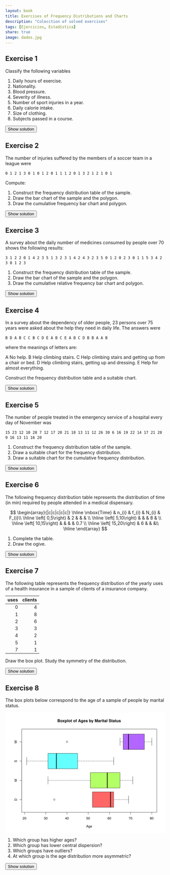 ```yaml
---
layout: book
title: Exercises of Frequency Distributions and Charts
description: "Colecction of solved exercises"
tags: [Ejercicios, Estadística]
share: true
image: dados.jpg
---
```




## Exercise 1
Classify the following variables

1. Daily hours of exercise.
2. Nationality.
3.  Blood pressure.
4.  Severity of illness.
5.  Number of sport injuries in a year.
6.  Daily calorie intake.
7.  Size of clothing.
8.  Subjects passed in a course.

<div><button class="solution">Show solution</button></div>
<div id="solution" style="display: none">

1. Quantitative continuous.
2. Qualitative nominal.
3. Quantitative continuous.
4. Qualitative ordinal.
5. Quantitative discrete.
6. Quantitative continuous.
7. Qualitative ordinal.
8. Quantitative discrete.

</div>

## Exercise 2
The number of injuries suffered by the members of a soccer team in a league were

```
0 1 2 1 3 0 1 0 1 2 0 1 1 1 2 0 1 3 2 1 2 1 0 1
```

Compute: 

1.  Construct the frequency distribution table of the sample.
2.  Draw the bar chart of the sample and the polygon.
3.  Draw the cumulative frequency bar chart and polygon.

<div><button class="solution">Show solution</button></div>
<div id="solution" style="display: none">
1. 
<table>
 <thead>
  <tr>
   <th style="text-align:right;"> injuries </th>
   <th style="text-align:right;"> Frec.Abs. </th>
   <th style="text-align:right;"> Frec.Rel. </th>
   <th style="text-align:right;"> Frec.Abs.Acum. </th>
   <th style="text-align:right;"> Frec.Rel.Acum. </th>
  </tr>
 </thead>
<tbody>
  <tr>
   <td style="text-align:right;"> 0 </td>
   <td style="text-align:right;"> 6 </td>
   <td style="text-align:right;"> 0.2500 </td>
   <td style="text-align:right;"> 6 </td>
   <td style="text-align:right;"> 0.2500 </td>
  </tr>
  <tr>
   <td style="text-align:right;"> 1 </td>
   <td style="text-align:right;"> 11 </td>
   <td style="text-align:right;"> 0.4583 </td>
   <td style="text-align:right;"> 17 </td>
   <td style="text-align:right;"> 0.7083 </td>
  </tr>
  <tr>
   <td style="text-align:right;"> 2 </td>
   <td style="text-align:right;"> 5 </td>
   <td style="text-align:right;"> 0.2083 </td>
   <td style="text-align:right;"> 22 </td>
   <td style="text-align:right;"> 0.9167 </td>
  </tr>
  <tr>
   <td style="text-align:right;"> 3 </td>
   <td style="text-align:right;"> 2 </td>
   <td style="text-align:right;"> 0.0833 </td>
   <td style="text-align:right;"> 24 </td>
   <td style="text-align:right;"> 1.0000 </td>
  </tr>
</tbody>
</table>
2.
<img src="img/injuries_soccer_team_barchart-1.svg" title="plot of chunk injuries_soccer_team_barchart" alt="plot of chunk injuries_soccer_team_barchart" style="display: block; margin: auto;" />
3. 
<img src="img/injuries_soccer_team_cumulative_barchart-1.svg" title="plot of chunk injuries_soccer_team_cumulative_barchart" alt="plot of chunk injuries_soccer_team_cumulative_barchart" style="display: block; margin: auto;" />
</div>

## Exercise 3
A survey about the daily number of medicines consumed by people over 70 shows the following results:


```
3 1 2 2 0 1 4 2 3 5 1 3 2 3 1 4 2 4 3 2 3 5 0 1 2 0 2 3 0 1 1 5 3 4 2 3 0 1 2 3
```

1.  Construct the frequency distribution table of the sample.
2.  Draw the bar chart of the sample and the polygon.
3.  Draw the cumulative relative frequency bar chart and polygon.

<div><button class="solution">Show solution</button></div>
<div id="solution" style="display: none">
1. 
<table>
 <thead>
  <tr>
   <th style="text-align:right;"> medicines </th>
   <th style="text-align:right;"> Frec.Abs. </th>
   <th style="text-align:right;"> Frec.Rel. </th>
   <th style="text-align:right;"> Frec.Abs.Acum. </th>
   <th style="text-align:right;"> Frec.Rel.Acum. </th>
  </tr>
 </thead>
<tbody>
  <tr>
   <td style="text-align:right;"> 0 </td>
   <td style="text-align:right;"> 5 </td>
   <td style="text-align:right;"> 0.125 </td>
   <td style="text-align:right;"> 5 </td>
   <td style="text-align:right;"> 0.125 </td>
  </tr>
  <tr>
   <td style="text-align:right;"> 1 </td>
   <td style="text-align:right;"> 8 </td>
   <td style="text-align:right;"> 0.200 </td>
   <td style="text-align:right;"> 13 </td>
   <td style="text-align:right;"> 0.325 </td>
  </tr>
  <tr>
   <td style="text-align:right;"> 2 </td>
   <td style="text-align:right;"> 10 </td>
   <td style="text-align:right;"> 0.250 </td>
   <td style="text-align:right;"> 23 </td>
   <td style="text-align:right;"> 0.575 </td>
  </tr>
  <tr>
   <td style="text-align:right;"> 3 </td>
   <td style="text-align:right;"> 10 </td>
   <td style="text-align:right;"> 0.250 </td>
   <td style="text-align:right;"> 33 </td>
   <td style="text-align:right;"> 0.825 </td>
  </tr>
  <tr>
   <td style="text-align:right;"> 4 </td>
   <td style="text-align:right;"> 4 </td>
   <td style="text-align:right;"> 0.100 </td>
   <td style="text-align:right;"> 37 </td>
   <td style="text-align:right;"> 0.925 </td>
  </tr>
  <tr>
   <td style="text-align:right;"> 5 </td>
   <td style="text-align:right;"> 3 </td>
   <td style="text-align:right;"> 0.075 </td>
   <td style="text-align:right;"> 40 </td>
   <td style="text-align:right;"> 1.000 </td>
  </tr>
</tbody>
</table>
2.
<img src="img/medicines_people_over_70_barchart-1.svg" title="plot of chunk medicines_people_over_70_barchart" alt="plot of chunk medicines_people_over_70_barchart" style="display: block; margin: auto;" />
3. 
<img src="img/medicines_people_over_70_cumulative_relative_barchart-1.svg" title="plot of chunk medicines_people_over_70_cumulative_relative_barchart" alt="plot of chunk medicines_people_over_70_cumulative_relative_barchart" style="display: block; margin: auto;" />
</div>

## Exercise 4
In a survey about the dependency of older people, 23 persons over 75 years were asked about the help they need in daily life. The answers were


```
B D A B C C B C D E A B C E A B C D B B A A B
```

where the meanings of letters are:

A No help.
B Help climbing stairs.
C Help climbing stairs and getting up from a chair or bed.
D Help climbing stairs, getting up and dressing.
E Help for almost everything.

Construct the frequency distribution table and a suitable chart.

<div><button class="solution">Show solution</button></div>
<div id="solution" style="display: none">
<table>
 <thead>
  <tr>
   <th style="text-align:left;"> help </th>
   <th style="text-align:right;"> Frec.Abs. </th>
   <th style="text-align:right;"> Frec.Rel. </th>
   <th style="text-align:right;"> Frec.Abs.Acum. </th>
   <th style="text-align:right;"> Frec.Rel.Acum. </th>
  </tr>
 </thead>
<tbody>
  <tr>
   <td style="text-align:left;"> A </td>
   <td style="text-align:right;"> 5 </td>
   <td style="text-align:right;"> 0.2174 </td>
   <td style="text-align:right;"> 5 </td>
   <td style="text-align:right;"> 0.2174 </td>
  </tr>
  <tr>
   <td style="text-align:left;"> B </td>
   <td style="text-align:right;"> 8 </td>
   <td style="text-align:right;"> 0.3478 </td>
   <td style="text-align:right;"> 13 </td>
   <td style="text-align:right;"> 0.5652 </td>
  </tr>
  <tr>
   <td style="text-align:left;"> C </td>
   <td style="text-align:right;"> 5 </td>
   <td style="text-align:right;"> 0.2174 </td>
   <td style="text-align:right;"> 18 </td>
   <td style="text-align:right;"> 0.7826 </td>
  </tr>
  <tr>
   <td style="text-align:left;"> D </td>
   <td style="text-align:right;"> 3 </td>
   <td style="text-align:right;"> 0.1304 </td>
   <td style="text-align:right;"> 21 </td>
   <td style="text-align:right;"> 0.9130 </td>
  </tr>
  <tr>
   <td style="text-align:left;"> E </td>
   <td style="text-align:right;"> 2 </td>
   <td style="text-align:right;"> 0.0870 </td>
   <td style="text-align:right;"> 23 </td>
   <td style="text-align:right;"> 1.0000 </td>
  </tr>
</tbody>
</table>

<img src="img/help_daily_life_piechart-1.svg" title="plot of chunk help_daily_life_piechart" alt="plot of chunk help_daily_life_piechart" style="display: block; margin: auto;" />
</div>

## Exercise 5
The number of people treated in the emergency service of a hospital every day of November was


```
15 23 12 10 28 7 12 17 20 21 18 13 11 12 26 30 6 16 19 22 14 17 21 28 9 16 13 11 16 20
```

1.  Construct the frequency distribution table of the sample.
2.  Draw a suitable chart for the frequency distribution.
3.  Draw a suitable chart for the cumulative frequency distribution.

<div><button class="solution">Show solution</button></div>
<div id="solution" style="display: none">
1. 

<table>
 <thead>
  <tr>
   <th style="text-align:left;"> Clases.people </th>
   <th style="text-align:right;"> Frec.Abs. </th>
   <th style="text-align:right;"> Frec.Rel. </th>
   <th style="text-align:right;"> Frec.Abs.Acum. </th>
   <th style="text-align:right;"> Frec.Rel.Acum. </th>
  </tr>
 </thead>
<tbody>
  <tr>
   <td style="text-align:left;"> [5,10] </td>
   <td style="text-align:right;"> 4 </td>
   <td style="text-align:right;"> 0.1333 </td>
   <td style="text-align:right;"> 4 </td>
   <td style="text-align:right;"> 0.1333 </td>
  </tr>
  <tr>
   <td style="text-align:left;"> (10,15] </td>
   <td style="text-align:right;"> 9 </td>
   <td style="text-align:right;"> 0.3000 </td>
   <td style="text-align:right;"> 13 </td>
   <td style="text-align:right;"> 0.4333 </td>
  </tr>
  <tr>
   <td style="text-align:left;"> (15,20] </td>
   <td style="text-align:right;"> 9 </td>
   <td style="text-align:right;"> 0.3000 </td>
   <td style="text-align:right;"> 22 </td>
   <td style="text-align:right;"> 0.7333 </td>
  </tr>
  <tr>
   <td style="text-align:left;"> (20,25] </td>
   <td style="text-align:right;"> 4 </td>
   <td style="text-align:right;"> 0.1333 </td>
   <td style="text-align:right;"> 26 </td>
   <td style="text-align:right;"> 0.8667 </td>
  </tr>
  <tr>
   <td style="text-align:left;"> (25,30] </td>
   <td style="text-align:right;"> 4 </td>
   <td style="text-align:right;"> 0.1333 </td>
   <td style="text-align:right;"> 30 </td>
   <td style="text-align:right;"> 1.0000 </td>
  </tr>
</tbody>
</table>

2. 
<img src="img/people_treated_emergency_service_histogram-1.svg" title="plot of chunk people_treated_emergency_service_histogram" alt="plot of chunk people_treated_emergency_service_histogram" style="display: block; margin: auto;" />
3. 
<img src="img/people_treated_emergency_service_cumulative_histogram-1.svg" title="plot of chunk people_treated_emergency_service_cumulative_histogram" alt="plot of chunk people_treated_emergency_service_cumulative_histogram" style="display: block; margin: auto;" />
</div>

## Exercise 6
The following frequency distribution table represents the distribution of time (in min) required by people attended in a medical dispensary.

$$
\begin{array}{|c|c|c|c|c|}
\hline \mbox{Time} & n_{i} & f_{i} & N_{i} & F_{i}\\
\hline 
\left[ 0,5\right) & 2 &  &  &  \\ 
\hline 
\left[ 5,10\right) &  &  & 8 &  \\ 
\hline 
\left[ 10,15\right) &  & &  & 0.7 \\ 
\hline 
\left[ 15,20\right) & 6 &  &  &\\ 
\hline
\end{array}
$$

1.  Complete the table.
2.  Draw the ogive.

<div><button class="solution">Show solution</button></div>
<div id="solution" style="display: none">
1. 
$$
\begin{array}{|c|c|c|c|c|}
\hline \mbox{Time} & n_{i} & f_{i} & N_{i} & F_{i}\\
\hline 
\left[ 0,5\right) & 2 & 0.1 & 2 & 0.1 \\ 
\hline 
\left[ 5,10\right) & 6 & 0.3 & 8 & 0.4 \\ 
\hline 
\left[ 10,15\right) & 6 & 0.3 & 14 & 0.7 \\ 
\hline 
\left[ 15,20\right) & 6 & 0.3 & 20  & 1\\ 
\hline
\end{array}
$$

2. 
<img src="img/time_medical_dispensary_ogive-1.svg" title="plot of chunk time_medical_dispensary_ogive" alt="plot of chunk time_medical_dispensary_ogive" style="display: block; margin: auto;" />
</div>


## Exercise 7
The following table represents the frequency distribution of the yearly uses of a health insurance in a sample of clients of a insurance company.


| uses| clients|
|----:|-------:|
|    0|       4|
|    1|       8|
|    2|       6|
|    3|       3|
|    4|       2|
|    5|       1|
|    7|       1|

Draw the box plot. Study the symmetry of the distribution.

<div><button class="solution">Show solution</button></div>
<div id="solution" style="display: none">
<img src="img/boxplot_uses_health_insurance-1.svg" title="plot of chunk boxplot_uses_health_insurance" alt="plot of chunk boxplot_uses_health_insurance" style="display: block; margin: auto;" />
</div>


## Exercise 8
The box plots below correspond to the age of a sample of people by marital status.

<img src="img/ages_marital_status_boxplot-1.svg" title="plot of chunk ages_marital_status_boxplot" alt="plot of chunk ages_marital_status_boxplot" style="display: block; margin: auto;" />

1.  Which group has higher ages?
2.  Which group has lower central dispersion?
3.  Which groups have outliers?
4.  At which group is the age distribution more asymmetric?


<div><button class="solution">Show solution</button></div>
<div id="solution" style="display: none">
1. Widowers. 2. Divorced. 3. Widowers and divorced. 4. Divorced.
</div>


